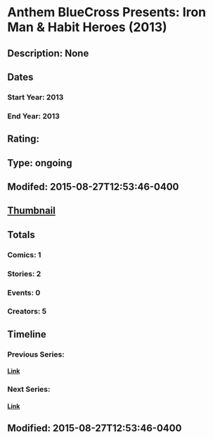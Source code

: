 # Anthem BlueCross Presents:  Iron Man & Habit Heroes (2013)
## Description: None
## Dates
### Start Year: 2013
### End Year: 2013
## Rating: 
## Type: ongoing
## Modifed: 2015-08-27T12:53:46-0400
## [Thumbnail](http://i.annihil.us/u/prod/marvel/i/mg/b/40/image_not_available.jpg)
## Totals
### Comics: 1
### Stories: 2
### Events: 0
### Creators: 5
## Timeline
### Previous Series: 
#### [Link]()
### Next Series: 
#### [Link]()
## Modified: 2015-08-27T12:53:46-0400